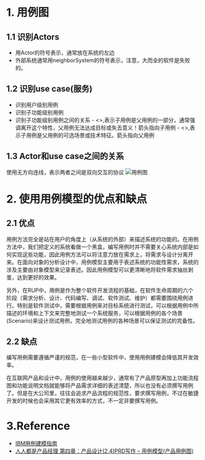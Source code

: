 # 1. 用例图
## 1.1 识别Actors
* 用Actor的符号表示，通常放在系统的左边
* 外部系统通常用neighborSystem的符号表示，注意，大而全的软件是失败的。
## 1.2 识别use case(服务)
* 识别用户级别用例
* 识别子功能级别用例
* 识别子功能级别用例之间的关系 - <<include>>,表示子用例是父用例的一部分，通常强调离开这个特性，父用例无法达成目标或失去意义！箭头指向子用例 - <<extend>>,表示子用例是父用例的可选场景或技术特征。箭头指向父用例
## 1.3 Actor和use case之间的关系
使用无方向连线，表示两者之间是双向交互的协议
![用例图](闲钱多.png)
# 2. 使用用例模型的优点和缺点
## 2.1 优点
用例方法完全是站在用户的角度上（从系统的外部）来描述系统的功能的。在用例方法中，我们把定义的系统看做一个黑盒，编写用例时并不需要关心系统内部是如何实现这些功能，因此用例方法可以将注意力放在需求上，将需求与设计分离开来。在面向对象的分析设计中，用例模型主要用于表述系统的功能性需求，系统的涉及主要由对象模型来记录表述。因此用例模型可以更清晰地将软件需求抽丝剥茧，达到更好的效果。

另外，在RUP中，用例是作为整个软件开发流程的基础，在软件生命周期的六个阶段（需求分析、设计、代码编写、调试、软件测试、维护）都需要围绕用例进行。特别是软件测试中，需要根据用例来对目标系统进行测试，可以根据用例中所描述的环境和上下文来完整地测试一个系统服务，可以根据用例的各个场景(Scenario)来设计测试用例，完全地测试用例的各种场景可以保证测试的完备性。
## 2.2 缺点
编写用例需要遵循严谨的规范，在一些小型软件中，使用用例建模会降低其开发效率。

在互联网产品和设计中，用例的使用越来越少，通常有了产品原型再加上功能流程图和功能说明文档就能够将产品需求详细的表述清楚，所以也没有必须撰写用例了。但是在大公司里，往往会追求产品流程的规范性，要求撰写用例，不过在敏捷开发的时候也会采用其它更有效率的方式，不一定非要撰写用例。
# 3.Reference
* [IBM用例建模指南](https://www.ibm.com/developerworks/cn/rational/r-usecase-atm/)
* [人人都是产品经理 第四章：产品设计(2.4)PRD写作 – 用例模型(产品用例图)](http://www.woshipm.com/pd/114490.html)
